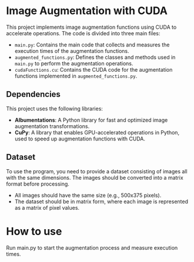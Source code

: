 # Image Augmentation with CUDA

This project implements image augmentation functions using CUDA to accelerate operations. The code is divided into three main files:

- `main.py`: Contains the main code that collects and measures the execution times of the augmentation functions.
- `augmented_functions.py`: Defines the classes and methods used in `main.py` to perform the augmentation operations.
- `cudaFunctions.cu`: Contains the CUDA code for the augmentation functions implemented in `augmented_functions.py`.
## Dependencies

This project uses the following libraries:
- **Albumentations**: A Python library for fast and optimized image augmentation transformations.
- **CuPy**: A library that enables GPU-accelerated operations in Python, used to speed up augmentation functions with CUDA.

## Dataset
To use the program, you need to provide a dataset consisting of images all with the same dimensions. The images should be converted into a matrix format before processing.
- All images should have the same size (e.g., 500x375 pixels).
- The dataset should be in matrix form, where each image is represented as a matrix of pixel values.

# How to use
Run main.py to start the augmentation process and measure execution times.
